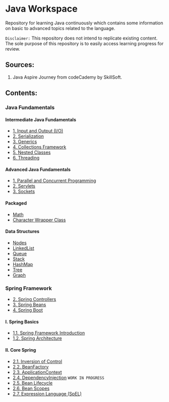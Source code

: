 # Java Workspace
Repository for learning Java continuously which contains some information on basic to advanced topics related to the language.

`Disclaimer:` This repository does not intend to replicate existing content. The sole
purpose of this repository is to easily access learning progress for review.

## Sources:
1. Java Aspire Journey from codeCademy by SkillSoft.

## Contents:
### Java Fundamentals

#### Intermediate Java Fundamentals
- [1. Input and Output (I/O)](Notes/intermediate/1_InputAndOutput.md)
- [2. Serialization](Notes/intermediate/2_Serialization.md)
- [3. Generics](Notes/intermediate/3_Generics.md)
- [4. Collections Framework](Notes/intermediate/4_Collections.md)
- [5. Nested Classes](Notes/intermediate/5_Nested-Classes.md)
- [6. Threading](Notes/intermediate/6_Threading.md)


#### Advanced Java Fundamentals
- [1. Parallel and Concurrent Programming](Notes/advance/1_Parallel-and-Concurrent-Programming.md)
- [2. Servlets](Notes/advance/2_Servlets.md)
- [3. Sockets](Notes/advance/3_Sockets.md)

#### Packaged
- [Math](Notes/Math.md)
- [Character Wrapper Class](Notes/Character.md)

#### Data Structures
- [Nodes](src/main/java/org/datastructures/nodes)
- [LinkedList](src/main/java/org/datastructures/linkedlist)
- [Queue](src/main/java/org/datastructures/queue)
- [Stack](src/main/java/org/datastructures/stack)
- [HashMap](src/main/java/org/datastructures/hashmap)
- [Tree](src/main/java/org/datastructures/trees)
- [Graph](src/main/java/org/datastructures/graph)


### Spring Framework
- [2. Spring Controllers](Notes/spring/fundamentals/2_spring-controllers.md)
- [3. Spring Beans](Notes/spring/fundamentals/3_Spring-Bean.md)
- [4. Spring Boot](Notes/spring/fundamentals/4_Spring-Boot.md)

#### I. Spring Basics
- [1.1. Spring Framework Introduction](Notes/spring/fundamentals/1_1_spring-introduction.md)
- [1.2. Spring Architecture](Notes/spring/fundamentals/1_2_spring-architecture.md)

#### II. Core Spring
- [2.1. Inversion of Control](Notes/spring/fundamentals/2_1_IoC.md)
- [2.2. BeanFactory](Notes/spring/fundamentals/2_2_BeanFactory.md)
- [2.3. ApplicationContext](Notes/spring/fundamentals/2_3_ApplicationContext.md)
- [2.4. DependencyInjection](Notes/spring/fundamentals/2_4_Dependency-Injection.md) `WORK IN PROGRESS`
- [2.5. Bean Lifecycle](Notes/spring/fundamentals/2_5_Bean-Lifecycle.md)
- [2.6. Bean Scopes](Notes/spring/fundamentals/2_6_Bean-Scopes.md)
- [2.7. Expression Language (SpEL)](Notes/spring/fundamentals/2_7_SpEL.md)

